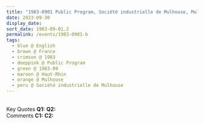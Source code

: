 ```yaml
---
title: "1983-0901 Public Program, Société industrielle de Mulhouse, Mulhouse, Haut-Rhin, France"
date: 2023-09-30
display_date: 
sort_date: 1983-09-01.2
permalink: /events/1983-0901-b
tags:
  - blue @ English
  - brown @ France
  - crimson @ 1983
  - deeppink @ Public Program
  - green @ 1983-09
  - maroon @ Haut-Rhin
  - orange @ Mulhouse
  - peru @ Société industrielle de Mulhouse
---
```


<br>

<wave-list>
  <list-title color="DarkSeaGreen" width="55">Key Quotes</list-title>
  <list-item color="BlanchedAlmond" width="280"><b>Q1:</b> <i></i></list-item>
  <list-item color="Lavender" width="280"><b>Q2:</b> <i></i></list-item>
</wave-list>

<br>

<wave-list>
  <list-title color="DarkSeaGreen" width="55">Comments</list-title>
  <list-item color="BlanchedAlmond" width="280"><b>C1:</b> <i></i></list-item>
  <list-item color="Lavender" width="280"><b>C2:</b> <i></i></list-item>
</wave-list>